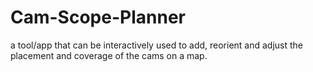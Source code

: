 # Cam-Scope-Planner
a tool/app that can be interactively used to add, reorient and adjust the placement and coverage of the cams on a map.
